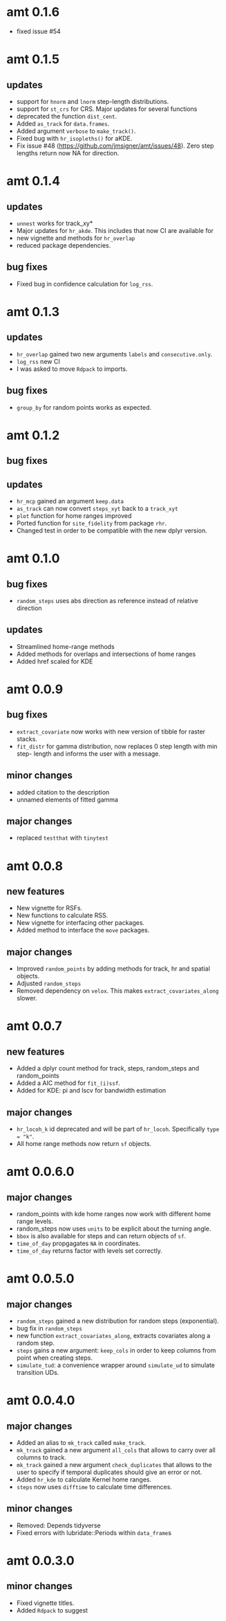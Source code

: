 # amt 0.1.6

- fixed issue #54

# amt 0.1.5
## updates
- support for `hnorm` and `lnorm` step-length distributions.
- support for `st_crs` for CRS. Major updates for several functions
- deprecated the function `dist_cent`.
- Added `as_track` for `data.frames`.
- Added argument `verbose` to `make_track()`. 
- Fixed bug with `hr_isopleths()` for aKDE.
- Fix issue #48 (https://github.com/jmsigner/amt/issues/48). Zero step lengths return now NA for direction.

# amt 0.1.4
## updates
- `unnest` works for track_xy*
- Major updates for `hr_akde`. This includes that now CI are available for  
- new vignette and methods for `hr_overlap`
- reduced package dependencies.

## bug fixes
- Fixed bug in confidence calculation for `log_rss`.


# amt 0.1.3
## updates
- `hr_overlap` gained two new arguments `labels` and `consecutive.only`.
- `log_rss` new CI
- I was asked to move `Rdpack` to imports. 

## bug fixes
- `group_by` for random points works as expected.


# amt 0.1.2
## bug fixes

## updates
- `hr_mcp` gained an argument `keep.data`
- `as_track` can now convert `steps_xyt` back to a `track_xyt`
- `plot` function for home ranges improved
- Ported function for `site_fidelity` from package `rhr`.
- Changed test in order to be compatible with the new dplyr version. 


# amt 0.1.0
## bug fixes
- `random_steps` uses abs direction as reference instead of relative direction

## updates
- Streamlined home-range methods
- Added methods for overlaps and intersections of home ranges
- Added href scaled for KDE


# amt 0.0.9
## bug fixes
- `extract_covariate` now works with new version of tibble for raster stacks.
- `fit_distr` for gamma distribution, now replaces 0 step length with min step- length and informs the user with a message. 

## minor changes
- added citation to the description
- unnamed elements of fitted gamma

## major changes
- replaced `testthat` with `tinytest`


# amt 0.0.8
## new features
- New vignette for RSFs.
- New functions to calculate RSS.
- New vignette for interfacing other packages.
- Added method to interface the `move` packages.


## major changes
- Improved `random_points` by adding methods for track, hr and spatial objects.
- Adjusted `random_steps`
- Removed dependency on `velox`. This makes `extract_covariates_along` slower. 


# amt 0.0.7

## new features
- Added a dplyr count method for track, steps, random_steps and random_points
- Added a AIC method for `fit_(i)ssf`.
- Added for KDE: pi and lscv for bandwidth estimation


## major changes
- `hr_locoh_k` id deprecated and will be part of `hr_locoh`. Specifically `type = "k"`. 
- All home range methods now return `sf` objects.



# amt 0.0.6.0
## major changes
- random_points with kde home ranges now work with different home range levels. 
- random_steps now uses `units` to be explicit about the turning angle.
- `bbox` is also available for steps and can return objects of `sf`.
- `time_of_day` propgagates `NA` in coordinates.
- `time_of_day` returns factor with levels set correctly. 



# amt 0.0.5.0
## major changes
- `random_steps` gained a new distribution for random steps (exponential).
- bug fix in `random_steps`
- new function `extract_covariates_along`, extracts covariates along a random step.
- `steps` gains a new argument: `keep_cols` in order to keep columns from point when creating steps.
- `simulate_tud`: a convenience wrapper around `simulate_ud` to simulate transition UDs.
# amt 0.0.4.0
## major changes
- Added an alias to `mk_track` called `make_track`.
- `mk_track` gained a new argument `all_cols` that allows to carry over all columns to track.
- `mk_track` gained a new argument `check_duplicates` that allows to the user to specify if temporal duplicates should give an error or not.
- Added `hr_kde` to calculate Kernel home ranges.
- `steps` now uses `difftime` to calculate time differences.

## minor changes
- Removed: Depends tidyverse
- Fixed errors with lubridate::Periods within `data_frame`s

# amt 0.0.3.0
## minor changes

- Fixed vignette titles.
- Added `Rdpack` to suggest
